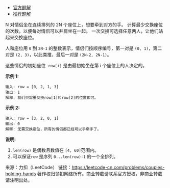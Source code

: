 * [官方题解](https://leetcode-cn.com/problems/couples-holding-hands/solution/qing-lu-qian-shou-by-leetcode/)
* [推荐题解](https://leetcode-cn.com/problems/couples-holding-hands/solution/qing-lu-qian-shou-by-leetcode/)

N 对情侣坐在连续排列的 2N 个座位上，想要牵到对方的手。 计算最少交换座位的次数，以便每对情侣可以并肩坐在一起。 一次交换可选择任意两人，让他们站起来交换座位。

人和座位用 ```0``` 到 ```2N-1``` 的整数表示，情侣们按顺序编号，第一对是 ```(0, 1)```，第二对是 ```(2, 3)```，以此类推，最后一对是 ```(2N-2, 2N-1)```。

这些情侣的初始座位  ```row[i]``` 是由最初始坐在第 i 个座位上的人决定的。

**示例 1:**
```
输入: row = [0, 2, 1, 3]
输出: 1
解释: 我们只需要交换row[1]和row[2]的位置即可。
```
**示例 2:**
```
输入: row = [3, 2, 0, 1]
输出: 0
解释: 无需交换座位，所有的情侣都已经可以手牵手了。
```
**说明:**

1. ```len(row)``` 是偶数且数值在 ```[4, 60]```范围内。
2. 可以保证```row``` 是序列 ```0...len(row)-1``` 的一个全排列。

来源：力扣（LeetCode）
链接：https://leetcode-cn.com/problems/couples-holding-hands
著作权归领扣网络所有。商业转载请联系官方授权，非商业转载请注明出处。
